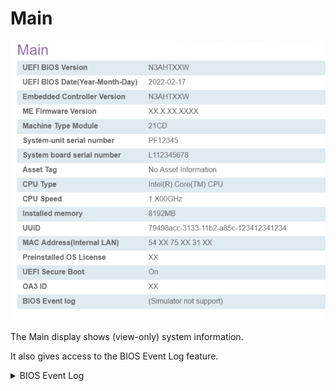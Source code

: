# Main #

![](./img/main.png)

The Main display shows (view-only) system information.

It also gives access to the BIOS Event Log feature.

<details><summary>BIOS Event Log</summary>

The BIOS Event Log tracks BIOS configuration and boot events. These provide insight into the health of a device.

<!-- Options:

1.  **Disabled** - Default.
2.  Enabled.

| WMI Setting name | Values | SVP or SMP Req'd | AMD/Intel |
|:---|:---|:---|:---|
| setting_name | setting_values | yes_no | both |
 -->
</details>
